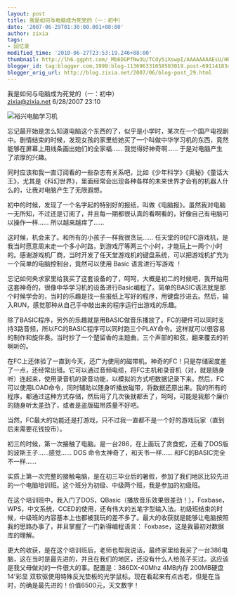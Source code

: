 ```yaml
---
layout: post
title: 我是如何与电脑成为死党的（一：初中）
date: '2007-06-29T01:30:00.001+08:00'
author: zixia
tags:
- 回忆录
modified_time: '2010-06-27T23:53:19.246+08:00'
thumbnail: http://lh6.ggpht.com/_Mb6DGPfNw3U/TCdy5iXswpI/AAAAAAAAEsU/HR-qw-V7-a8/s72-c/888471_pcgamespcfamous13_thumb-702423.jpg
blogger_id: tag:blogger.com,1999:blog-113696331058503019.post-6911418341257335874
blogger_orig_url: http://blog.zixia.net/2007/06/blog-post_29.html
---
```


我是如何与电脑成为死党的（一：初中）  
zixia@zixia.net 6/28/2007 23:10  

![裕兴电脑学习机](/assets/2007/06-xiaobawang.jpg)
  
忘记最开始是怎么知道电脑这个东西的了，似乎是小学时，某次在一个国产电视剧中。剧情结束的时候，发现女孩的家里给她买了一个叫做中华学习机的东西，竟然能够在屏幕上用线条画出她们的全家福…… 我觉得好神奇啊…… 于是对电脑产生了浓厚的兴趣。  
  
同时应该和我一直订阅看的一些杂志有关系吧，比如《少年科学》《奥秘》《童话大王》，尤其是《科幻世界》，里面经常会出现各种各样的未来世界才会有的机器人什么的，让我对电脑产生了无限遐想。  
  
初中的时候，发现了一个名字起的特别好的报纸，叫做《电脑报》。虽然我对电脑一无所知，不过还是订阅了，并且每一期都很认真的看啊看的，好像自己有电脑可以操作一样…… 所以越来越痒了……  
  
这时候，机会来了。和所有的小孩子一样我很贪玩…… 任天堂的8位FC游戏机，是我当时愿意周末走一个多小时路，到游戏厅等两三个小时，才能玩上一两个小时的。感谢游戏机厂商，当时开发了任天堂游戏机的键盘系统，可以把游戏机扩充为一个简单的电脑控制台，竟然可以使用 Basic 语言进行写游戏 ！  
  
忘记如何央求家里给我买了这套设备的了，呵呵，大概是初二的时候吧，我开始用这套神奇的，很像中华学习机的设备进行Basic编程了。简单的BASIC语法就是那个时候学会的，当时的乐趣是找一些报纸上写好的程序，用键盘抄进去。然后，输入RUN，感觉那种从自己手中敲出来的程序运行出游戏的乐趣。  
  
除了BASIC程序，另外的乐趣就是用BASIC做音乐播放了。FC的硬件可以同时支持3路音频，所以FC的BASIC程序可以同时跑三个PLAY命令。这样就可以很容易的制作和旋伴奏。当时抄了一个楚留香的主题曲，三个声部的和弦，翻来覆去的听啊听的。  
  
在FC上还体验了一直到今天，还广为使用的磁带机。神奇的FC！只是存储密度差了一点，还经常出错。它可以通过音频电缆，将FC主机和录音机（对，就是随身听）连起来，使用录音机的录音功能，以模拟的方式吧数据记录下来。然后，FC可以使用LOAD命令，同时辅助以随身听播放磁带，将数据还原出来。我的所有的程序，都通过这种方式存储，然后用了几次後就都丢了，呵呵，可能是我那个廉价的随身听太差劲了，或者是盗版磁带质量不好吧。  
  
当然，FC最大的功能还是打游戏，只不过我一直都不是一个好的游戏玩家（直到后来需要花钱投币）。  
  
初三的时候，第一次接触了电脑。是一台286，在上面玩了贪食蛇，还看了DOS版的波斯王子……感觉…… DOS 命令太神奇了，和天书一样…… 和FC的BASIC完全不一样……  
  
实质上第一次完整的接触电脑，是在初三毕业后的暑假，参加了我们地区比较先进的一个电脑培训班。这个班分为初级、中级两个班，我是参加的初级班。  
  
在这个培训班中，我入门了DOS，QBasic（播放音乐效果很差劲！），Foxbase，WPS，中文系统，CCED的使用，还有伟大的五笔字型输入法。初级班结束的时候，中级班的内容基本上也都被我玩的差不多了。最大的收获就是能够让电脑按照我的思路办事了，并且掌握了一门新得编程语言： Foxbase，这是我最初对数据库的理解。  
  
更大的收获，是在这个培训班后，老师也帮我说话，最终家里给我买了一台386电脑，这在当时是最先进的，并且在我们的地区，还没有什么人给孩子买过。这应该是我父母做对的一件很大的事。配置是：386DX-40Mhz 4MB内存 200MB硬盘 14'彩显 双软驱使用特殊反光垫板的光学鼠标。现在看起来有点古老，但是在当时，的确是最先进的！价值6500元，天文数字！
